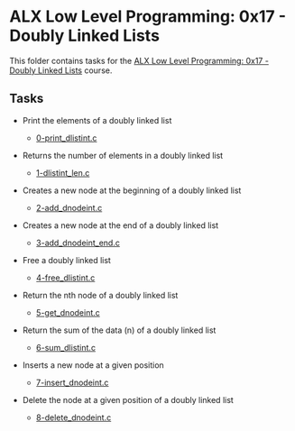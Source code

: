# ALX Low Level Programming: 0x17 - Doubly Linked Lists

This folder contains tasks for the [ALX Low Level Programming: 0x17 - Doubly Linked Lists](https://github.com/alx-low-level-programming/0x17-doubly_linked_lists) course.

## Tasks

- Print the elements of a doubly linked list
  - [0-print_dlistint.c](
        https://github.com/alx-low-level-programming/0x17-doubly_linked_lists/blob/main/0-print_dlistint.c
    )

- Returns the number of elements in a doubly linked list
  - [1-dlistint_len.c](
        https://github.com/alx-low-level-programming/0x17-doubly_linked_lists/blob/main/1-dlistint_len.c
    )

- Creates a new node at the beginning of a doubly linked list
  - [2-add_dnodeint.c](
        https://github.com/alx-low-level-programming/0x17-doubly_linked_lists/blob/main/2-add_dnodeint.c
    )

- Creates a new node at the end of a doubly linked list
  - [3-add_dnodeint_end.c](
        https://github.com/alx-low-level-programming/0x17-doubly_linked_lists/blob/main/3-add_dnodeint_end.c
    )

- Free a doubly linked list
  - [4-free_dlistint.c](
        https://github.com/alx-low-level-programming/0x17-doubly_linked_lists/blob/main/4-free_dlistint.c
    )

- Return the nth node of a doubly linked list
  - [5-get_dnodeint.c](
        https://github.com/alx-low-level-programming/0x17-doubly_linked_lists/blob/main/5-get_dnodeint.c
    )

- Return the sum of the data (n) of a doubly linked list
  - [6-sum_dlistint.c](
        https://github.com/alx-low-level-programming/0x17-doubly_linked_lists/blob/main/6-sum_dlistint.c
    )

- Inserts a new node at a given position
  - [7-insert_dnodeint.c](
        https://github.com/alx-low-level-programming/0x17-doubly_linked_lists/blob/main/7-insert_dnodeint.c
    )

- Delete the node at a given position of a doubly linked list
  - [8-delete_dnodeint.c](
        https://github.com/alx-low-level-programming/0x17-doubly_linked_lists/blob/main/8-delete_dnodeint.c
    )
